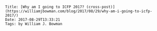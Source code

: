     Title: [Why am I going to ICFP 2017? (cross-post)](https://williamjbowman.com/blog/2017/08/29/why-am-i-going-to-icfp-2017/)
    Date: 2017-08-29T13:33:21
    Tags: by William J. Bowman
